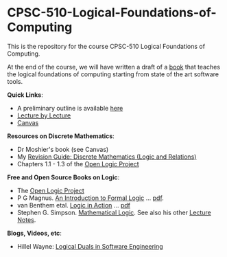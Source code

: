 # CPSC-510-Logical-Foundations-of-Computing

This is the repository for the course CPSC-510 Logical Foundations of Computing. 

At the end of the course, we will have written a draft of a [book](https://LEAP-at-chapman.github.io/CPSC-510-Logical-Foundations-of-Computing/intro.html) that teaches the logical foundations of computing starting from state of the art software tools.

**Quick Links**:
- A preliminary outline is available [here](overview.md)
- [Lecture by Lecture](lecture-by-lecture.md)
- [Canvas](https://canvas.chapman.edu/courses/78014)

**Resources on Discrete Mathematics**:
- Dr Moshier's book (see Canvas)
- My [Revision Guide: Discrete Mathematics (Logic and Relations)](https://hackmd.io/@alexhkurz/SJ1cc-dDr)
- Chapters 1.1 - 1.3 of the [Open Logic Project](https://builds.openlogicproject.org/)
  
**Free and Open Source Books on Logic**:
- The [Open Logic Project](https://builds.openlogicproject.org/)
- P G Magnus. [An Introduction to Formal Logic](https://www.fecundity.com/logic/index.html) ... [pdf](https://www.fecundity.com/codex/forallx.pdf).
- van Benthem etal. [Logic in Action](https://www.logicinaction.org/) ... [pdf](https://www.logicinaction.org/docs/lia.pdf)
- Stephen G. Simpson. [Mathematical Logic](https://sgslogic.net/t20/notes/logic.pdf). See also his other [Lecture Notes](https://sgslogic.net/t20/notes/).

**Blogs, Videos, etc**:
- Hillel Wayne: [Logical Duals in Software Engineering](https://buttondown.com/hillelwayne/archive/logical-duals-in-software-engineering/)
